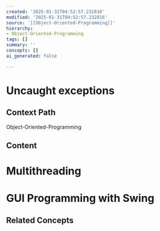```yaml
---
created: '2025-01-31T04:52:57.232810'
modified: '2025-01-31T04:52:57.232816'
source: '[[Object-Oriented-Programming]]'
hierarchy:
- Object-Oriented-Programming
tags: []
summary: ''
concepts: []
ai_generated: false

---
```


# Uncaught exceptions

## Context Path
Object-Oriented-Programming

## Content

# Multithreading

# GUI Programming with Swing





## Related Concepts
